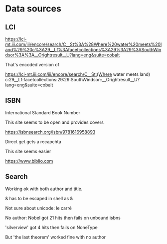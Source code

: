 # Data sources

## LCI

https://lci-mt.iii.com/iii/encore/search/C__St%3A%28Where%20water%20meets%20land%29%20c%3A29__Lf%3Afacetcollections%3A29%3A29%3ASouthWindsor%3A%3A__Orightresult__U?lang=eng&suite=cobalt

That's encoded version of

https://lci-mt.iii.com/iii/encore/search/C__St:(Where water meets land) c:29__Lf:facetcollections:29:29:SouthWindsor::__Orightresult__U?lang=eng&suite=cobalt

## ISBN

International Standard Book Number

This site seems to be open and provides covers

https://isbnsearch.org/isbn/9781616958893

Direct get gets a recapchta

This site seems easier

https://www.biblio.com

## Search

Working ok with both author and title. 

& has to be escaped in shell as \&

Not sure about unicode: le carré

No author:
Nobel got 21 hits then fails on unbound isbns

'silverview' got 4 hits then fails on NoneType 

But 'the last theorem' worked fine with no author